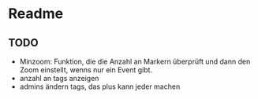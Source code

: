 # Readme
## TODO
* Minzoom: Funktion, die die Anzahl an Markern überprüft und dann den Zoom einstellt, wenns nur ein Event gibt.
* anzahl an tags anzeigen
* admins ändern tags, das plus kann jeder machen